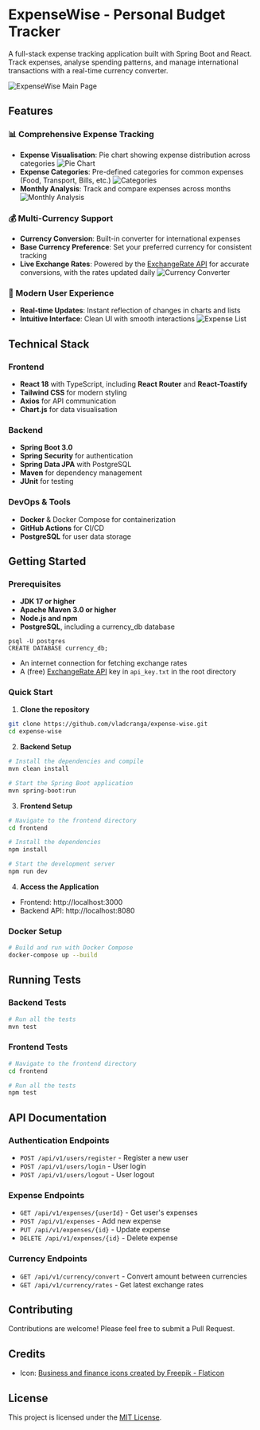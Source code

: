 # ExpenseWise - Personal Budget Tracker

A full-stack expense tracking application built with Spring Boot and React. Track expenses, analyse spending patterns, and manage international transactions with a real-time currency converter.

![ExpenseWise Main Page](/frontend/public/index_page.png)

## Features

### 📊 Comprehensive Expense Tracking
- **Expense Visualisation**: Pie chart showing expense distribution across categories
![Pie Chart](/frontend/public/chart.png)
- **Expense Categories**: Pre-defined categories for common expenses (Food, Transport, Bills, etc.)
![Categories](/frontend/public/categories.png)
- **Monthly Analysis**: Track and compare expenses across months
![Monthly Analysis](/frontend/public/monthly_expenses.png)

### 💰 Multi-Currency Support
- **Currency Conversion**: Built-in converter for international expenses
- **Base Currency Preference**: Set your preferred currency for consistent tracking
- **Live Exchange Rates**: Powered by the [ExchangeRate API](https://www.exchangerate-api.com/) for accurate conversions, with the rates updated daily
![Currency Converter](/frontend/public/converter.png)

### 📱 Modern User Experience
- **Real-time Updates**: Instant reflection of changes in charts and lists
- **Intuitive Interface**: Clean UI with smooth interactions
![Expense List](/frontend/public/expenses_list.png)

## Technical Stack

### Frontend
- **React 18** with TypeScript, including **React Router** and **React-Toastify**
- **Tailwind CSS** for modern styling
- **Axios** for API communication
- **Chart.js** for data visualisation

### Backend
- **Spring Boot 3.0**
- **Spring Security** for authentication
- **Spring Data JPA** with PostgreSQL
- **Maven** for dependency management
- **JUnit** for testing

### DevOps & Tools
- **Docker** & Docker Compose for containerization
- **GitHub Actions** for CI/CD
- **PostgreSQL** for user data storage

## Getting Started

### Prerequisites
- **JDK 17 or higher**
- **Apache Maven 3.0 or higher**
- **Node.js and npm**
- **PostgreSQL**, including a currency_db database
```
psql -U postgres
CREATE DATABASE currency_db;
```
- An internet connection for fetching exchange rates
- A (free) [ExchangeRate API](https://www.exchangerate-api.com/) key in `api_key.txt` in the root directory

### Quick Start

1. **Clone the repository**
```bash
git clone https://github.com/vladcranga/expense-wise.git
cd expense-wise
```

2. **Backend Setup**
```bash
# Install the dependencies and compile
mvn clean install

# Start the Spring Boot application
mvn spring-boot:run
```

3. **Frontend Setup**
```bash
# Navigate to the frontend directory
cd frontend

# Install the dependencies
npm install

# Start the development server
npm run dev
```

4. **Access the Application**
- Frontend: http://localhost:3000
- Backend API: http://localhost:8080

### Docker Setup
```bash
# Build and run with Docker Compose
docker-compose up --build
```

## Running Tests

### Backend Tests
```bash
# Run all the tests
mvn test
```

### Frontend Tests
```bash
# Navigate to the frontend directory
cd frontend

# Run all the tests
npm test
```

## API Documentation

### Authentication Endpoints
- `POST /api/v1/users/register` - Register a new user
- `POST /api/v1/users/login` - User login
- `POST /api/v1/users/logout` - User logout

### Expense Endpoints
- `GET /api/v1/expenses/{userId}` - Get user's expenses
- `POST /api/v1/expenses` - Add new expense
- `PUT /api/v1/expenses/{id}` - Update expense
- `DELETE /api/v1/expenses/{id}` - Delete expense

### Currency Endpoints
- `GET /api/v1/currency/convert` - Convert amount between currencies
- `GET /api/v1/currency/rates` - Get latest exchange rates

## Contributing
Contributions are welcome! Please feel free to submit a Pull Request.

## Credits
- Icon: [Business and finance icons created by Freepik - Flaticon](https://www.flaticon.com/free-icons/business-and-finance)

## License
This project is licensed under the [MIT License](https://opensource.org/license/MIT).
